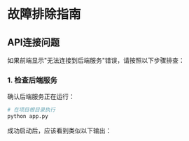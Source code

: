 <!--
 * @author Jolly
 * @date 2025-04-01
 * @description 故障排除指南
 * @version 1.0.0
 * @license GPL-3.0
-->

# 故障排除指南

## API连接问题

如果前端显示"无法连接到后端服务"错误，请按照以下步骤排查：

### 1. 检查后端服务

确认后端服务正在运行：

```bash
# 在项目根目录执行
python app.py
```

成功启动后，应该看到类似以下输出：
